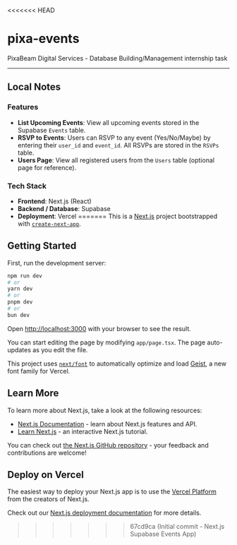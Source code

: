 <<<<<<< HEAD
# pixa-events

PixaBeam Digital Services - Database Building/Management internship task

---

## Local Notes
### Features

- **List Upcoming Events**: View all upcoming events stored in the Supabase `Events` table.
- **RSVP to Events**: Users can RSVP to any event (Yes/No/Maybe) by entering their `user_id` and `event_id`. All RSVPs are stored in the `RSVPs` table.
- **Users Page**: View all registered users from the `Users` table (optional page for reference).

### Tech Stack

- **Frontend**: Next.js (React)
- **Backend / Database**: Supabase
- **Deployment**: Vercel
=======
This is a [Next.js](https://nextjs.org) project bootstrapped with [`create-next-app`](https://nextjs.org/docs/app/api-reference/cli/create-next-app).

## Getting Started

First, run the development server:

```bash
npm run dev
# or
yarn dev
# or
pnpm dev
# or
bun dev
```

Open [http://localhost:3000](http://localhost:3000) with your browser to see the result.

You can start editing the page by modifying `app/page.tsx`. The page auto-updates as you edit the file.

This project uses [`next/font`](https://nextjs.org/docs/app/building-your-application/optimizing/fonts) to automatically optimize and load [Geist](https://vercel.com/font), a new font family for Vercel.

## Learn More

To learn more about Next.js, take a look at the following resources:

- [Next.js Documentation](https://nextjs.org/docs) - learn about Next.js features and API.
- [Learn Next.js](https://nextjs.org/learn) - an interactive Next.js tutorial.

You can check out [the Next.js GitHub repository](https://github.com/vercel/next.js) - your feedback and contributions are welcome!

## Deploy on Vercel

The easiest way to deploy your Next.js app is to use the [Vercel Platform](https://vercel.com/new?utm_medium=default-template&filter=next.js&utm_source=create-next-app&utm_campaign=create-next-app-readme) from the creators of Next.js.

Check out our [Next.js deployment documentation](https://nextjs.org/docs/app/building-your-application/deploying) for more details.
>>>>>>> 67cd9ca (Initial commit - Next.js Supabase Events App)
